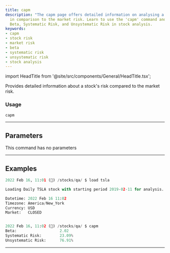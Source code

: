 ```yaml
---
title: capm
description: "The capm page offers detailed information on analysing a stock's risk"
  in comparison to the market risk. Learn to use the 'capm' command and understand
  Beta, Systematic Risk, and Unsystematic Risk in stock analysis.
keywords:
- capm
- stock risk
- market risk
- beta
- systematic risk
- unsystematic risk
- stock analysis
---
```


import HeadTitle from '@site/src/components/General/HeadTitle.tsx';

<HeadTitle title="stocks/qa/capm - Reference | OpenBB Terminal Docs" />

Provides detailed information about a stock's risk compared to the market risk.

### Usage

```python
capm
```

---

## Parameters

This command has no parameters



---

## Examples

```python
2022 Feb 16, 11:01 (🦋) /stocks/qa/ $ load tsla

Loading Daily TSLA stock with starting period 2019-02-11 for analysis.

Datetime: 2022 Feb 16 11:02
Timezone: America/New_York
Currency: USD
Market:   CLOSED


2022 Feb 16, 11:02 (🦋) /stocks/qa/ $ capm
Beta:                   2.02
Systematic Risk:        23.09%
Unsystematic Risk:      76.91%
```
---
